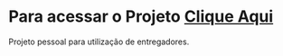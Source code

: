 # Para acessar o Projeto <a href="https://kevindevdbs.github.io/projeto-pessoal-calculadora-motoboy/">Clique Aqui</a>
 Projeto pessoal para utilização de entregadores. 
